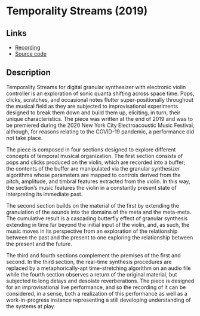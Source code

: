 
# Temporality Streams (2019)

## Links
* [Recording](https://soundcloud.com/ian-macdougald/temporality-streams)
* [Source code](https://github.com/ianmacdougald/portfolio/tree/gh-pages/temporality_streams)

## Description

Temporality Streams for digital granular synthesizer with electronic violin controller is an exploration of sonic quanta shifting across space time. Pops, clicks, scratches, and occasional notes flutter super-positionally throughout the musical field as they are subjected to improvisational experiments designed to break them down and build them up, eliciting, in turn, their unique characteristics. The piece was written at the end of 2019 and was to be premiered during the 2020 New York City Electroacoustic Music Festival, although, for reasons relating to the COVID-19 pandemic, a performance did not take place. 


The piece is composed in four sections designed to explore different concepts of temporal musical organization. The first section consists of pops and clicks produced on the violin, which are recorded into a buffer; the contents of the buffer are manipulated via the granular synthesizer algorithms whose parameters are mapped to controls derived from the pitch, amplitude, and timbral features extracted from the violin. In this way, the section’s music features the violin in a constantly present state of interpreting its immediate past. 

The second section builds on the material of the first by extending the granulation of the sounds into the domains of the meta and the meta-meta. The cumulative result is a cascading butterfly effect of granular synthesis extending in time far beyond the initial input of the violin, and, as such, the music moves in its perspective from an exploration of the relationship between the past and the present to one exploring the relationship between the present and the future. 

The third and fourth sections complement the premises of the first and second. In the third section, the real-time synthesis procedures are replaced by a metaphorically-apt time-stretching algorithm on an audio file while the fourth section observes a return of the original material, but subjected to long delays and desolate reverberations. The piece is designed for an improvisational live performance, and so the recording of it can be considered, in a sense, both a realization of this performance as well as a work-in-progress instance representing a still developing understanding of the systems at play.


